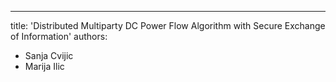 ---
title: 'Distributed Multiparty DC Power Flow Algorithm with Secure Exchange of Information'
authors:
  - Sanja Cvijic
  - Marija Ilic